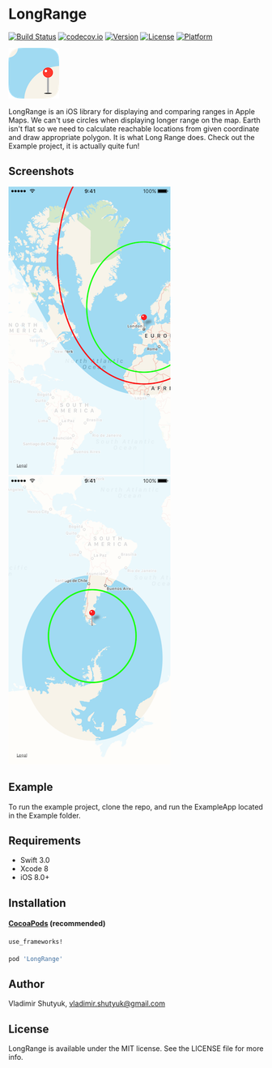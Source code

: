 # LongRange

[![Build Status](https://travis-ci.org/suvov/LongRange.svg?branch=master)](https://travis-ci.org/suvov/LongRange) [![codecov.io](https://codecov.io/gh/suvov/LongRange/branch/master/graphs/badge.svg)](https://codecov.io/gh/codecov/LongRange/branch/master) [![Version](https://img.shields.io/cocoapods/v/LongRange.svg?style=flat)](http://cocoapods.org/pods/LongRange) [![License](https://img.shields.io/cocoapods/l/LongRange.svg?style=flat)](http://cocoapods.org/pods/LongRange) [![Platform](https://img.shields.io/cocoapods/p/LongRange.svg?style=flat)](http://cocoapods.org/pods/LongRange)

![Icon][img0]

LongRange is an iOS library for displaying and comparing ranges in Apple Maps. We can't use circles when displaying longer range on the map. Earth isn't flat so we need to calculate reachable locations from given coordinate and draw appropriate polygon. It is what Long Range does.
Check out the Example project, it is actually quite fun!



## Screenshots 

![Screenshot0][img1] &nbsp;&nbsp; ![Screenshot1][img2]

## Example

To run the example project, clone the repo, and run the ExampleApp located in the Example folder.

## Requirements

* Swift 3.0
* Xcode 8
* iOS 8.0+


## Installation

#### [CocoaPods](http://cocoapods.org) (recommended)

````ruby
use_frameworks!

pod 'LongRange'

````

## Author

Vladimir Shutyuk, vladimir.shutyuk@gmail.com

## License

LongRange is available under the MIT license. See the LICENSE file for more info.

[img0]:https://raw.githubusercontent.com/suvov/LongRange/master/icon0.png
[img1]:https://raw.githubusercontent.com/suvov/LongRange/master/Screenshots/screenshot0.png
[img2]:https://raw.githubusercontent.com/suvov/LongRange/master/Screenshots/screenshot1.png
